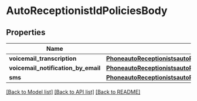 # AutoReceptionistIdPoliciesBody

## Properties
Name | Type | Description | Notes
------------ | ------------- | ------------- | -------------
**voicemail_transcription** | [**PhoneautoReceptionistsautoReceptionistIdpoliciesVoicemailTranscription**](PhoneautoReceptionistsautoReceptionistIdpoliciesVoicemailTranscription.md) |  | [optional] 
**voicemail_notification_by_email** | [**PhoneautoReceptionistsautoReceptionistIdpoliciesVoicemailNotificationByEmail**](PhoneautoReceptionistsautoReceptionistIdpoliciesVoicemailNotificationByEmail.md) |  | [optional] 
**sms** | [**PhoneautoReceptionistsautoReceptionistIdpoliciesSms**](PhoneautoReceptionistsautoReceptionistIdpoliciesSms.md) |  | [optional] 

[[Back to Model list]](../README.md#documentation-for-models) [[Back to API list]](../README.md#documentation-for-api-endpoints) [[Back to README]](../README.md)

